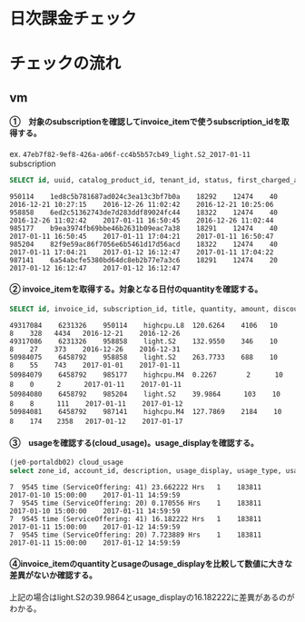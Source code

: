 # 日次課金チェック

# チェックの流れ
## vm
#### ①　対象のsubscriptionを確認してinvoice_itemで使うsubscription_idを取得する。    
ex. `47eb7f82-9ef8-426a-a06f-cc4b5b57cb49_light.S2_2017-01-11`  
subscription  
```sql
SELECT id, uuid, catalog_product_id, tenant_id, status, first_charged_at, terminated_at, created_at FROM selfportal.subscription where cloudstack_resource_uuid = '47eb7f82-9ef8-426a-a06f-cc4b5b57cb49';
```

```
950114    1ed8c5b781687ad024c3ea13c3bf7b0a    18292    12474    40    2016-12-21 10:27:15    2016-12-26 11:02:42    2016-12-21 10:25:06
958858    6ed2c51362743de7d283ddf89024fc44    18322    12474    40    2016-12-26 11:02:42    2017-01-11 16:50:45    2016-12-26 11:02:44
985177    b9ea3974fb69bbe46b2631b09eac7a38    18291    12474    40    2017-01-11 16:50:45    2017-01-11 17:04:21    2017-01-11 16:50:47
985204    82f9e59ac86f7056e6b5461d17d56acd    18322    12474    40    2017-01-11 17:04:21    2017-01-12 16:12:47    2017-01-11 17:04:22
987141    6a54abcfe5380bd64dc8eb2b77e7a3c6    18291    12474    20    2017-01-12 16:12:47    2017-01-12 16:12:47
```
#### ② invoice_itemを取得する。対象となる日付のquantityを確認する。  
```sql
SELECT id, invoice_id, subscription_id, title, quantity, amount, discount_rate, tax_percent, tax, net, service_start_date, service_end_date FROM selfportal.invoice_item where subscription_id IN ('950114', '958858', '985177', '985204', '987141');
```

```
49317084    6231326    950114    highcpu.L8  120.6264    4106   10    8    328   4434   2016-12-21    2016-12-26
49317086    6231326    958858    light.S2    132.9550    346    10    8    27    373    2016-12-26    2016-12-31
50984075    6458792    958858    light.S2    263.7733    688    10    8    55    743    2017-01-01    2017-01-11
50984079    6458792    985177    highcpu.M4  0.2267    　　2      10    8    0    　2    　2017-01-11    2017-01-11
50984080    6458792    985204    light.S2    39.9864    　103    10    8    8    　111    2017-01-11    2017-01-12
50984081    6458792    987141    highcpu.M4  127.7869    2184    10   8    174  　2358   2017-01-12    2017-01-17
```

#### ③　usageを確認する(cloud_usage)。usage_displayを確認する。
```sql
(je0-portaldb02) cloud_usage
select zone_id, account_id, description, usage_display, usage_type, usage_id, start_date, end_date from cloud_usage.cloud_usage where usage_id=183811 and usage_type=1 order by start_date;
```

```
7  9545 time (ServiceOffering: 41) 23.662222 Hrs   1    183811    2017-01-10 15:00:00    2017-01-11 14:59:59
7  9545 time (ServiceOffering: 20) 0.170556 Hrs    1    183811    2017-01-10 15:00:00    2017-01-11 14:59:59
7  9545 time (ServiceOffering: 41) 16.182222 Hrs   1    183811    2017-01-11 15:00:00    2017-01-12 14:59:59
7  9545 time (ServiceOffering: 20) 7.723889 Hrs    1    183811    2017-01-11 15:00:00    2017-01-12 14:59:59
```

#### ④invoice_itemのquantityとusageのusage_displayを比較して数値に大きな差異がないか確認する。  
上記の場合はlight.S2の39.9864とusage_displayの16.182222に差異があるのがわかる。  
